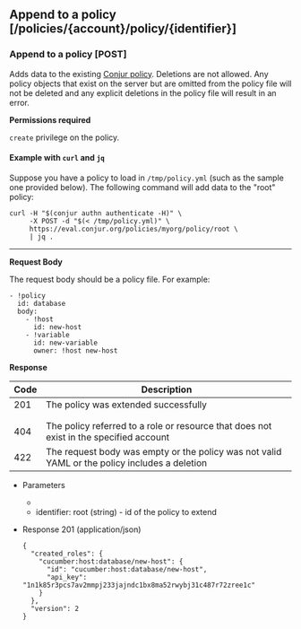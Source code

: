 ## Append to a policy [/policies/{account}/policy/{identifier}]

### Append to a policy [POST]

Adds data to the existing [Conjur policy](/reference/policy.html).
Deletions are not allowed. Any policy objects that exist on the server but
are omitted from the policy file will not be deleted and any explicit deletions in
the policy file will result in an error.

<!-- include(partials/policy_size_restriction.md) -->

**Permissions required**

`create` privilege on the policy.

#### Example with `curl` and `jq`

Suppose you have a policy to load in `/tmp/policy.yml` (such as the sample one provided below). The following command will add data to the "root" policy:

```
curl -H "$(conjur authn authenticate -H)" \
     -X POST -d "$(< /tmp/policy.yml)" \
     https://eval.conjur.org/policies/myorg/policy/root \
     | jq .
```

---

**Request Body**

The request body should be a policy file. For example:

```
- !policy
  id: database
  body:
    - !host
      id: new-host
    - !variable
      id: new-variable
      owner: !host new-host
```

**Response**

| Code | Description                                                                                   |
|------|-----------------------------------------------------------------------------------------------|
|  201 | The policy was extended successfully                                                          |
| <!-- include(partials/http_401.md) -->                                                               |
| <!-- include(partials/http_403.md) -->                                                               |
|  404 | The policy referred to a role or resource that does not exist in the specified account        |
|  422 | The request body was empty or the policy was not valid YAML or the policy includes a deletion |

+ Parameters
  + <!-- include(partials/account_param.md) -->
  + identifier: root (string) - id of the policy to extend

+ Response 201 (application/json)

    ```
    {
      "created_roles": {
        "cucumber:host:database/new-host": {
          "id": "cucumber:host:database/new-host",
          "api_key": "1n1k85r3pcs7av2mmpj233jajndc1bx8ma52rwybj31c487r72zree1c"
        }
      },
      "version": 2
    }
    ```
